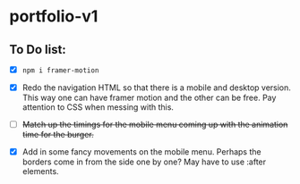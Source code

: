 # portfolio-v1

## To Do list:

- [x] `npm i framer-motion`

- [x] Redo the navigation HTML so that there is a mobile and desktop version. This way one can have framer motion and the other can be free. Pay attention to CSS when messing with this.

- [ ] ~~Match up the timings for the mobile menu coming up with the animation time for the burger.~~

- [x] Add in some fancy movements on the mobile menu. Perhaps the borders come in from the side one by one? May have to use :after elements.